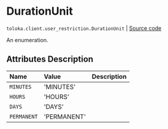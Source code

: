 # DurationUnit
`toloka.client.user_restriction.DurationUnit` | [Source code](https://github.com/Toloka/toloka-kit/blob/v1.1.2/src/client/user_restriction.py#L17)

An enumeration.

## Attributes Description

| Name | Value | Description |
| :------| :-----------| :----------| 
`MINUTES`|'MINUTES'|
`HOURS`|'HOURS'|
`DAYS`|'DAYS'|
`PERMANENT`|'PERMANENT'|
